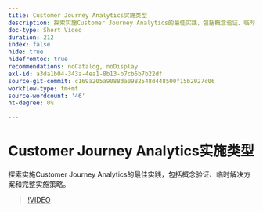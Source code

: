 ```yaml
---
title: Customer Journey Analytics实施类型
description: 探索实施Customer Journey Analytics的最佳实践，包括概念验证、临时解决方案和完整实施策略。
doc-type: Short Video
duration: 212
index: false
hide: true
hidefromtoc: true
recommendations: noCatalog, noDisplay
exl-id: a3da1b04-343a-4ea1-8b13-b7cb6b7b22df
source-git-commit: c169a205a9088da0982548d448500f15b2027c06
workflow-type: tm+mt
source-wordcount: '46'
ht-degree: 0%

---
```


# Customer Journey Analytics实施类型

探索实施Customer Journey Analytics的最佳实践，包括概念验证、临时解决方案和完整实施策略。

<!-- 62_S113_3442460_211_best-practices-for-implementing-customer-journey-analytics -->
>[!VIDEO](https://video.tv.adobe.com/v/3460076/?learn=on&enablevpops=true&captions=chi_hans)
